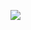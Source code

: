 <a href="버튼을 눌렀을 때 이동할 링크" target="_blank"><img src="https://img.shields.io/badge/Developer-262577?style=flat-square&logo=Icinga&logoColor=FFFFFF"/></a>

